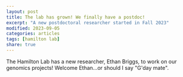 ```yaml
---
layout: post
title: The lab has grown! We finally have a postdoc!
excerpt: "A new postdoctoral researcher started in Fall 2023"
modified: 2023-09-05
categories: articles
tags: [hamilton lab]
share: true
---
```


The Hamilton Lab has a new researcher, Ethan Briggs, to work on our genomics projects! Welcome Ethan...or should I say "G'day mate".